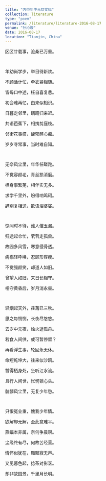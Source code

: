 ```yaml
---
title: "丙申年中元祭文稿"
collection: literature
type: "poem"
permalink: /literature/literature-2016-08-17
venue: "孙沁璇"
date: 2016-08-17
location: "Tianjin, China"
---
```


区区廿载事，沧桑已万重。

<br>

年幼尚学步，举目待新炊。

不顾活计忙，牵衣紧相随。

皆母口中述，枉自喜复悲。

初会难再忆，由来似相识。

日暮走邻里，蹒跚归来迟。

共语芭蕉下，相携剪庭枝。

邻街花事盛，馥郁醉心痴。

岁岁寻常事，当时难自知。

<br>

无奈风尘里，年华任蹉跎。

不觉容颜老，青丝损消磨。

栖身事繁芜，相伴实无多。

求学千里外，盼得响鸣珂。

辞别复相送，欲语泪婆娑。

<br>

惊闻时不待，谁人催玉漏。

归途起仓忙，茕茕走孤兽。

故园多风雪，寒意侵骨透。

病榻轻呼唤，忍顾形容瘦。

不觉强颜笑，却道人如旧。

曾望人如旧，来日长相守。

相守黄昏后，岁月消永昼。

<br>

轻烟起天外，荏苒已三秋。

思之每恻恻，长夜尽悠悠。

去岁中元夜，烛火逝孤舟。

若食人间供，或可暂停留？

再看浮生事，轮回永无休。

命短乾坤大，往来似沙鸥。

暂得栖身处，坐听江水流。

且行人间世，怅惘锁心头。

骯髒风尘里，无复少年愁。

<br>

只恨冤业重，愧我少年情。

欲解却无解，至此意难平。

燕蝠本非属，奈何争晨暝。

尘缘终有尽，何故苦经营。

情怀似犹在，黯黯寂无声。

又见暮色起，捻茶对影烹。

却非故园景，千里月长明。